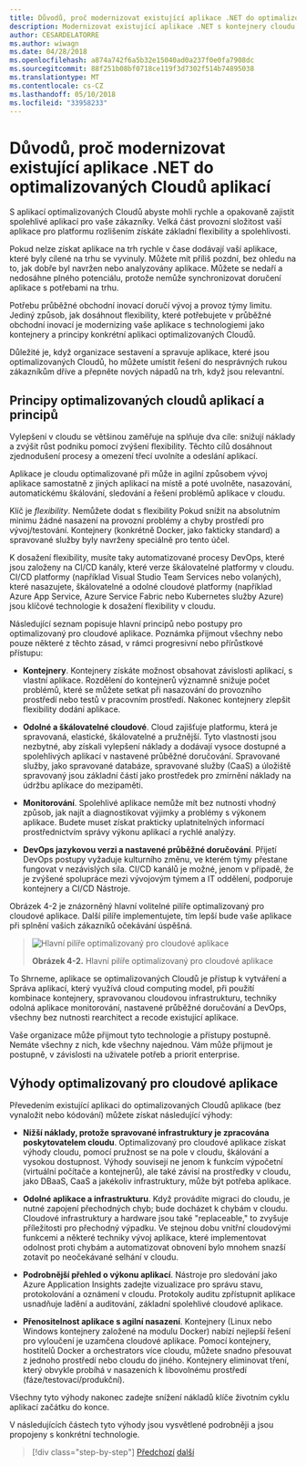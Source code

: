 ```yaml
---
title: Důvodů, proč modernizovat existující aplikace .NET do optimalizovaných Cloudů aplikací
description: Modernizovat existující aplikace .NET s kontejnery cloudu Azure a Windows | Důvodů, proč modernizovat existující aplikace .NET do optimalizovaných Cloudů aplikací
author: CESARDELATORRE
ms.author: wiwagn
ms.date: 04/28/2018
ms.openlocfilehash: a874a742f6a5b32e15040ad0a237f0e0fa7908dc
ms.sourcegitcommit: 88f251b08bf0718ce119f3d7302f514b74895038
ms.translationtype: MT
ms.contentlocale: cs-CZ
ms.lasthandoff: 05/10/2018
ms.locfileid: "33958233"
---
```

# <a name="reasons-to-modernize-existing-net-apps-to-cloud-optimized-applications"></a>Důvodů, proč modernizovat existující aplikace .NET do optimalizovaných Cloudů aplikací

S aplikací optimalizovaných Cloudů abyste mohli rychle a opakovaně zajistit spolehlivé aplikací pro vaše zákazníky. Velká část provozní složitost vaší aplikace pro platformu rozlišením získáte základní flexibility a spolehlivosti.

Pokud nelze získat aplikace na trh rychle v čase dodávají vaší aplikace, které byly cílené na trhu se vyvinuly. Můžete mít příliš pozdní, bez ohledu na to, jak dobře byl navržen nebo analyzovány aplikace. Můžete se nedaří a nedosáhne plného potenciálu, protože nemůže synchronizovat doručení aplikace s potřebami na trhu.

Potřebu průběžné obchodní inovací doručí vývoj a provoz týmy limitu. Jediný způsob, jak dosáhnout flexibility, které potřebujete v průběžné obchodní inovací je modernizing vaše aplikace s technologiemi jako kontejnery a principy konkrétní aplikaci optimalizovaných Cloudů.

Důležité je, když organizace sestavení a spravuje aplikace, které jsou optimalizovaných Cloudů, ho můžete umístit řešení do nesprávných rukou zákazníkům dříve a přepněte nových nápadů na trh, když jsou relevantní.

## <a name="cloud-optimized-application-principles-and-tenets"></a>Principy optimalizovaných cloudů aplikací a principů 

Vylepšení v cloudu se většinou zaměřuje na splňuje dva cíle: snižují náklady a zvýšit růst podniku pomocí zvýšení flexibility. Těchto cílů dosáhnout zjednodušení procesy a omezení třecí uvolníte a odeslání aplikací.

Aplikace je cloudu optimalizované při může in agilní způsobem vývoj aplikace samostatně z jiných aplikací na místě a poté uvolněte, nasazování, automatickému škálování, sledování a řešení problémů aplikace v cloudu.

Klíč je *flexibility*. Nemůžete dodat s flexibility Pokud snížit na absolutním minimu žádné nasazení na provozní problémy a chyby prostředí pro vývoj/testování. Kontejnery (konkrétně Docker, jako fakticky standard) a spravované služby byly navrženy speciálně pro tento účel.

K dosažení flexibility, musíte taky automatizované procesy DevOps, které jsou založeny na CI/CD kanály, které verze škálovatelné platformy v cloudu. CI/CD platformy (například Visual Studio Team Services nebo volaných), které nasazujete, škálovatelné a odolné cloudové platformy (například Azure App Service, Azure Service Fabric nebo Kubernetes služby Azure) jsou klíčové technologie k dosažení flexibility v cloudu.

Následující seznam popisuje hlavní principů nebo postupy pro optimalizovaný pro cloudové aplikace. Poznámka přijmout všechny nebo pouze některé z těchto zásad, v rámci progresivní nebo přírůstkové přístupu:

-   **Kontejnery**. Kontejnery získáte možnost obsahovat závislosti aplikací, s vlastní aplikace. Rozdělení do kontejnerů významně snižuje počet problémů, které se můžete setkat při nasazování do provozního prostředí nebo testů v pracovním prostředí. Nakonec kontejnery zlepšit flexibility dodání aplikace.

-   **Odolné a škálovatelné cloudové**. Cloud zajišťuje platformu, která je spravovaná, elastické, škálovatelné a pružnější. Tyto vlastnosti jsou nezbytné, aby získali vylepšení náklady a dodávají vysoce dostupné a spolehlivých aplikací v nastavené průběžné doručování. Spravované služby, jako spravované databáze, spravované služby (CaaS) a úložiště spravovaný jsou základní částí jako prostředek pro zmírnění náklady na údržbu aplikace do mezipaměti.

-   **Monitorování**. Spolehlivé aplikace nemůže mít bez nutnosti vhodný způsob, jak najít a diagnostikovat výjimky a problémy s výkonem aplikace. Budete muset získat prakticky uplatnitelných informací prostřednictvím správy výkonu aplikací a rychlé analýzy.

-   **DevOps jazykovou verzi a nastavené průběžné doručování**. Přijetí DevOps postupy vyžaduje kulturního změnu, ve kterém týmy přestane fungovat v nezávislých sila. CI/CD kanálů je možné, jenom v případě, že je zvýšené spolupráce mezi vývojovým týmem a IT oddělení, podporuje kontejnery a CI/CD Nástroje.

Obrázek 4-2 je znázorněný hlavní volitelné pilíře optimalizovaný pro cloudové aplikace. Další pilíře implementujete, tím lepší bude vaše aplikace při splnění vašich zákazníků očekávání úspěšná.

> ![Hlavní pilíře optimalizovaný pro cloudové aplikace](./media/image2.png)
>
> **Obrázek 4-2.** Hlavní pilíře optimalizovaný pro cloudové aplikace

To Shrneme, aplikace se optimalizovaných Cloudů je přístup k vytváření a Správa aplikací, který využívá cloud computing model, při použití kombinace kontejnery, spravovanou cloudovou infrastrukturu, techniky odolná aplikace monitorování, nastavené průběžné doručování a DevOps, všechny bez nutnosti rearchitect a recode existující aplikace.

Vaše organizace může přijmout tyto technologie a přístupy postupně. Nemáte všechny z nich, kde všechny najednou. Vám může přijmout je postupně, v závislosti na uživatele potřeb a priorit enterprise.

## <a name="benefits-of-a-cloud-optimized-application"></a>Výhody optimalizovaný pro cloudové aplikace

Převedením existující aplikaci do optimalizovaných Cloudů aplikace (bez vynaložit nebo kódování) můžete získat následující výhody:

-   **Nižší náklady, protože spravované infrastruktury je zpracována poskytovatelem cloudu**. Optimalizovaný pro cloudové aplikace získat výhody cloudu, pomocí pružnost se na pole v cloudu, škálování a vysokou dostupnost. Výhody souvisejí ne jenom k funkcím výpočetní (virtuální počítače a kontejnerů), ale také závisí na prostředky v cloudu, jako DBaaS, CaaS a jakékoliv infrastruktury, může být potřeba aplikace.

-   **Odolné aplikace a infrastrukturu**. Když provádíte migraci do cloudu, je nutné zapojení přechodných chyb; bude docházet k chybám v cloudu. Cloudové infrastruktury a hardware jsou také "replaceable," to zvyšuje příležitosti pro přechodný výpadku. Ve stejnou dobu vnitřní cloudovými funkcemi a některé techniky vývoj aplikace, které implementovat odolnost proti chybám a automatizovat obnovení bylo mnohem snazší zotavit po neočekávané selhání v cloudu.

-   **Podrobnější přehled o výkonu aplikací**. Nástroje pro sledování jako Azure Application Insights zadejte vizualizace pro správu stavu, protokolování a oznámení v cloudu. Protokoly auditu zpřístupnit aplikace usnadňuje ladění a auditování, základní spolehlivé cloudové aplikace.

-   **Přenositelnost aplikace s agilní nasazení**. Kontejnery (Linux nebo Windows kontejnery založené na modulu Docker) nabízí nejlepší řešení pro vyloučení je uzamčena cloudové aplikace. Pomocí kontejnery, hostitelů Docker a orchestrators více cloudu, můžete snadno přesouvat z jednoho prostředí nebo cloudu do jiného. Kontejnery eliminovat tření, který obvykle probíhá v nasazeních k libovolnému prostředí (fáze/testovací/produkční).

Všechny tyto výhody nakonec zadejte snížení nákladů klíče životním cyklu aplikací začátku do konce.

V následujících částech tyto výhody jsou vysvětlené podrobněji a jsou propojeny s konkrétní technologie.

>[!div class="step-by-step"]
[Předchozí](index.md)
[další](microsoft-technologies-in-cloud-optimized-applications.md)
